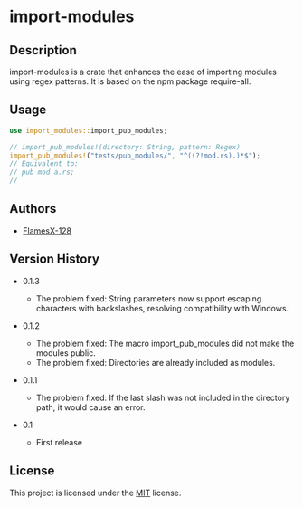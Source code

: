 # import-modules

## Description

import-modules is a crate that enhances the ease of importing modules using regex patterns. It is based on the npm package require-all.

## Usage

```rs
use import_modules::import_pub_modules;

// import_pub_modules!(directory: String, pattern: Regex)
import_pub_modules!("tests/pub_modules/", "^((?!mod.rs).)*$");
// Equivalent to:
// pub mod a.rs;
//

```

## Authors

- [FlamesX-128](https://github.com/FlamesX-128/)

## Version History

- 0.1.3
    + The problem fixed: String parameters now support escaping characters with backslashes, resolving compatibility with Windows.

- 0.1.2
    + The problem fixed: The macro import_pub_modules did not make the modules public.
    + The problem fixed: Directories are already included as modules.

- 0.1.1
    + The problem fixed: If the last slash was not included in the directory path, it would cause an error.

- 0.1
    + First release

## License

This project is licensed under the [MIT](https://github.com/FlamesX-128/import-modules/blob/main/LICENSE) license.
